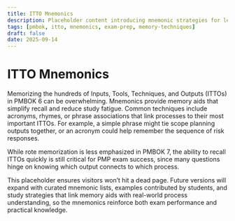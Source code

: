 ```yaml
---
title: ITTO Mnemonics
description: Placeholder content introducing mnemonic strategies for learning ITTOs
tags: [pmbok, itto, mnemonics, exam-prep, memory-techniques]
draft: false
date: 2025-09-14
---
```


# ITTO Mnemonics

Memorizing the hundreds of Inputs, Tools, Techniques, and Outputs (ITTOs) in PMBOK 6 can be overwhelming. Mnemonics provide memory aids that simplify recall and reduce study fatigue. Common techniques include acronyms, rhymes, or phrase associations that link processes to their most important ITTOs. For example, a simple phrase might tie scope planning outputs together, or an acronym could help remember the sequence of risk responses.  

While rote memorization is less emphasized in PMBOK 7, the ability to recall ITTOs quickly is still critical for PMP exam success, since many questions hinge on knowing which output connects to which process.  

This placeholder ensures visitors won’t hit a dead page. Future versions will expand with curated mnemonic lists, examples contributed by students, and study strategies that link memory aids with real-world process understanding, so the mnemonics reinforce both exam performance and practical knowledge.
